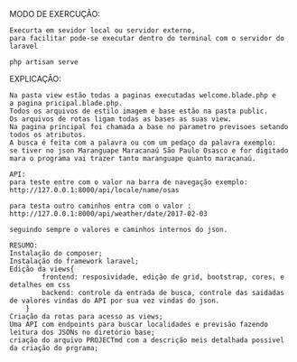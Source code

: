 MODO DE EXERCUÇÃO:

    Execurta em sevidor local ou servidor externo,
    para facilitar pode-se executar dentro do terminal com o servidor do laravel

    php artisan serve
EXPLICAÇÃO:

    Na pasta view estão todas a paginas executadas welcome.blade.php e
    a pagina pricipal.blade.php.
    Todos os arquivos de estilo imagem e base estão na pasta public.
    Os arquivos de rotas ligam todas as bases as suas view.
    Na pagina principal foi chamada a base no parametro previsoes setando 
    todos os atributos.
    A busca é feita com a palavra ou com um pedaço da palavra exemplo:
    se tiver no json Maranguape Maracanaú São Paulo Osasco e for digitado 
    mara o programa vai trazer tanto maranguape quanto maracanaú.
    
    API:
    para teste entre com o valor na barra de navegação exemplo:
    http://127.0.0.1:8000/api/locale/name/osas

    para testa outro caminhos entra com o valor :
    http://127.0.0.1:8000/api/weather/date/2017-02-03

    seguindo sempre o valores e caminhos internos do json.

    RESUMO:
    Instalação do composer;
    Instalação do framework laravel;
    Edição da views{
            frontend: resposividade, edição de grid, bootstrap, cores, e detalhes em css
            backend: controle da entrada de busca, controle das saidadas de valores vindas do API por sua vez vindas do json.
        }
    Criação da rotas para acesso as views;
    Uma API com endpoints para buscar localidades e previsão fazendo leitura dos JSONs no diretório base;
    criação do arquivo PROJECTmd com a descrição meis detalhada possivel da criação do prgrama;